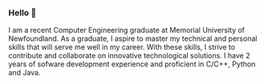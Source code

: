 ### Hello 👋


I am a recent Computer Engineering graduate at Memorial University of Newfoundland. As a graduate, I aspire to master my technical and personal skills that will serve me well in my career. With these skills, I strive to contribute and collaborate on innovative technological solutions. I have 2 years of sofware development experience and proficient in C/C++, Python and Java. 
